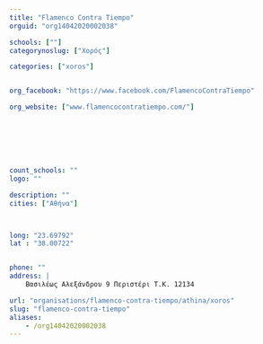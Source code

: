 ```yaml
---
title: "Flamenco Contra Tiempo"
orguid: "org14042020002038"

schools: [""]
categorynoslug: ["Χορός"]

categories: ["xoros"]


org_facebook: "https://www.facebook.com/FlamencoContraTiempo"

org_website: ["www.flamencocontratiempo.com/"]







count_schools: ""
logo: ""

description: ""
cities: ["Αθήνα"]



long: "23.69792"
lat : "38.00722"


phone: ""
address: |
    Βασιλέως Αλεξάνδρου 9 Περιστέρι Τ.Κ. 12134

url: "organisations/flamenco-contra-tiempo/athina/xoros"
slug: "flamenco-contra-tiempo"
aliases:
    - /org14042020002038
---
```



